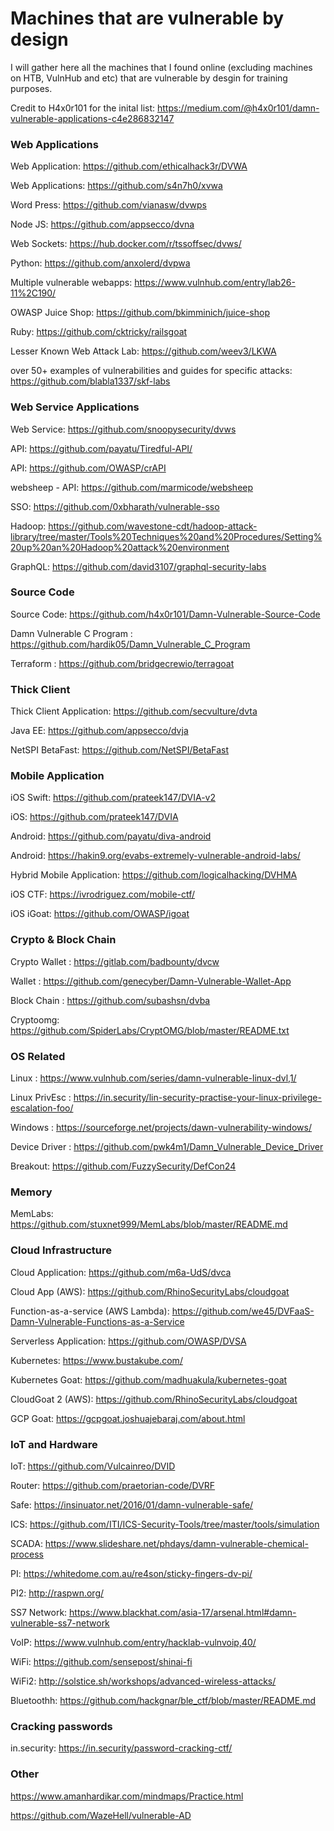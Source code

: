# Machines that are vulnerable by design
I will gather here all the machines that I found online (excluding machines on HTB, VulnHub and etc) that are vulnerable by desgin for training purposes.

Credit to H4x0r101 for the inital list: https://medium.com/@h4x0r101/damn-vulnerable-applications-c4e286832147




### Web Applications

Web Application: https://github.com/ethicalhack3r/DVWA

Web Applications: https://github.com/s4n7h0/xvwa 

Word Press: https://github.com/vianasw/dvwps 

Node JS: https://github.com/appsecco/dvna 

Web Sockets: https://hub.docker.com/r/tssoffsec/dvws/ 

Python: https://github.com/anxolerd/dvpwa 

Multiple vulnerable webapps: https://www.vulnhub.com/entry/lab26-11%2C190/

OWASP Juice Shop: https://github.com/bkimminich/juice-shop

Ruby: https://github.com/cktricky/railsgoat

Lesser Known Web Attack Lab: https://github.com/weev3/LKWA

over 50+ examples of vulnerabilities and guides for specific attacks: https://github.com/blabla1337/skf-labs




### Web Service Applications

Web Service: https://github.com/snoopysecurity/dvws 

API: https://github.com/payatu/Tiredful-API/

API: https://github.com/OWASP/crAPI

websheep - API: https://github.com/marmicode/websheep

SSO: https://github.com/0xbharath/vulnerable-sso

Hadoop: https://github.com/wavestone-cdt/hadoop-attack-library/tree/master/Tools%20Techniques%20and%20Procedures/Setting%20up%20an%20Hadoop%20attack%20environment

GraphQL: https://github.com/david3107/graphql-security-labs


### Source Code

Source Code: https://github.com/h4x0r101/Damn-Vulnerable-Source-Code 

Damn Vulnerable C Program : https://github.com/hardik05/Damn_Vulnerable_C_Program
 
Terraform : https://github.com/bridgecrewio/terragoat


### Thick Client

Thick Client Application: https://github.com/secvulture/dvta 

Java EE: https://github.com/appsecco/dvja 

NetSPI BetaFast: https://github.com/NetSPI/BetaFast
 


### Mobile Application

iOS Swift: https://github.com/prateek147/DVIA-v2 

iOS: https://github.com/prateek147/DVIA 

Android: https://github.com/payatu/diva-android 

Android: https://hakin9.org/evabs-extremely-vulnerable-android-labs/ 

Hybrid Mobile Application: https://github.com/logicalhacking/DVHMA 
 
iOS CTF: https://ivrodriguez.com/mobile-ctf/

iOS iGoat: https://github.com/OWASP/igoat


### Crypto & Block Chain

Crypto Wallet : https://gitlab.com/badbounty/dvcw 

Wallet : https://github.com/genecyber/Damn-Vulnerable-Wallet-App 

Block Chain : https://github.com/subashsn/dvba 

Cryptoomg: https://github.com/SpiderLabs/CryptOMG/blob/master/README.txt 
 


### OS Related

Linux : https://www.vulnhub.com/series/damn-vulnerable-linux-dvl,1/ 

Linux PrivEsc : https://in.security/lin-security-practise-your-linux-privilege-escalation-foo/

Windows : https://sourceforge.net/projects/dawn-vulnerability-windows/ 

Device Driver : https://github.com/pwk4m1/Damn_Vulnerable_Device_Driver 

Breakout: https://github.com/FuzzySecurity/DefCon24 
 


### Memory

MemLabs: https://github.com/stuxnet999/MemLabs/blob/master/README.md


### Cloud Infrastructure

Cloud Application: https://github.com/m6a-UdS/dvca 

Cloud App (AWS): https://github.com/RhinoSecurityLabs/cloudgoat 

Function-as-a-service (AWS Lambda): https://github.com/we45/DVFaaS-Damn-Vulnerable-Functions-as-a-Service 

Serverless Application: https://github.com/OWASP/DVSA 

Kubernetes: https://www.bustakube.com/  

Kubernetes Goat: https://github.com/madhuakula/kubernetes-goat

CloudGoat 2 (AWS): https://github.com/RhinoSecurityLabs/cloudgoat
 
GCP Goat: https://gcpgoat.joshuajebaraj.com/about.html

### IoT and Hardware

IoT: https://github.com/Vulcainreo/DVID 

Router: https://github.com/praetorian-code/DVRF 

Safe: https://insinuator.net/2016/01/damn-vulnerable-safe/ 


ICS: https://github.com/ITI/ICS-Security-Tools/tree/master/tools/simulation 

SCADA: https://www.slideshare.net/phdays/damn-vulnerable-chemical-process 

PI: https://whitedome.com.au/re4son/sticky-fingers-dv-pi/ 

PI2: http://raspwn.org/ 

SS7 Network: https://www.blackhat.com/asia-17/arsenal.html#damn-vulnerable-ss7-network 

VoIP: https://www.vulnhub.com/entry/hacklab-vulnvoip,40/ 

WiFi: https://github.com/sensepost/shinai-fi 

WiFi2: http://solstice.sh/workshops/advanced-wireless-attacks/

Bluetoothh: https://github.com/hackgnar/ble_ctf/blob/master/README.md


### Cracking passwords

in.security: https://in.security/password-cracking-ctf/




### Other

https://www.amanhardikar.com/mindmaps/Practice.html 

https://github.com/WazeHell/vulnerable-AD

